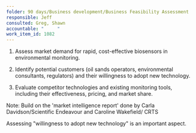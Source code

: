 ```yaml
---
folder: 90 days/Business development/Business Feasibility Assessment
responsible: Jeff
consulted: Greg, Shawn
accountable: "     "
work_item_id: 1082
---
```

1. Assess market demand for rapid, cost-effective biosensors in environmental monitoring.  

2. Identify potential customers (oil sands operators, environmental consultants, regulators) and their willingness to adopt new technology.  

3. Evaluate competitor technologies and existing monitoring tools, including their effectiveness, pricing, and market share.

Note: Build on the 'market intelligence report' done by Carla Davidson/Scientific Endeavour and Caroline Wakefield/ CRTS

Assessing "willingness to adopt new technology" is an important aspect.